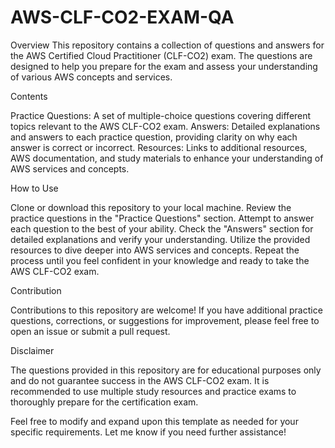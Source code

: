 # AWS-CLF-CO2-EXAM-QA

Overview
This repository contains a collection of questions and answers for the AWS Certified Cloud Practitioner (CLF-CO2) exam. The questions are designed to help you prepare for the exam and assess your understanding of various AWS concepts and services.

Contents

Practice Questions: A set of multiple-choice questions covering different topics relevant to the AWS CLF-CO2 exam.
Answers: Detailed explanations and answers to each practice question, providing clarity on why each answer is correct or incorrect.
Resources: Links to additional resources, AWS documentation, and study materials to enhance your understanding of AWS services and concepts.

How to Use

Clone or download this repository to your local machine.
Review the practice questions in the "Practice Questions" section.
Attempt to answer each question to the best of your ability.
Check the "Answers" section for detailed explanations and verify your understanding.
Utilize the provided resources to dive deeper into AWS services and concepts.
Repeat the process until you feel confident in your knowledge and ready to take the AWS CLF-CO2 exam.

Contribution

Contributions to this repository are welcome! If you have additional practice questions, corrections, or suggestions for improvement, please feel free to open an issue or submit a pull request.

Disclaimer

The questions provided in this repository are for educational purposes only and do not guarantee success in the AWS CLF-CO2 exam. It is recommended to use multiple study resources and practice exams to thoroughly prepare for the certification exam.

Feel free to modify and expand upon this template as needed for your specific requirements. Let me know if you need further assistance!
